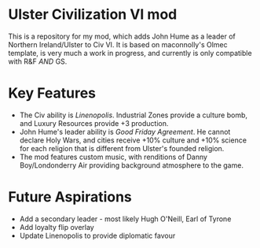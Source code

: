 # Ulster Civilization VI mod

This is a repository for my mod, which adds John Hume as a leader of Northern Ireland/Ulster to Civ VI. It is based on maconnolly's Olmec template, is very much a work in progress, and currently is only compatible with R&F *AND* GS.

# Key Features
- The Civ ability is *Linenopolis*. Industrial Zones provide a culture bomb, and Luxury Resources provide +3 production.
- John Hume's leader ability is *Good Friday Agreement*. He cannot declare Holy Wars, and cities receive +10% culture and +10% science for each religion that is different from Ulster's founded religion.
- The mod features custom music, with renditions of Danny Boy/Londonderry Air providing background atmosphere to the game.

# Future Aspirations
- Add a secondary leader - most likely Hugh O'Neill, Earl of Tyrone
- Add loyalty flip overlay
- Update Linenopolis to provide diplomatic favour
